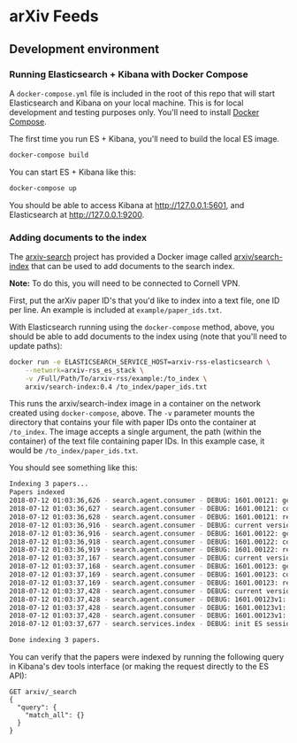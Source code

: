 # arXiv Feeds

## Development environment

### Running Elasticsearch + Kibana with Docker Compose

A ``docker-compose.yml`` file is included in the root of this repo that will
start Elasticsearch and Kibana on your local machine. This is for local
development and testing purposes only. You'll need to install
[Docker Compose](https://docs.docker.com/compose/).

The first time you run ES + Kibana, you'll need to build the local ES image.

```bash
docker-compose build
```

You can start ES + Kibana like this:

```bash
docker-compose up
```

You should be able to access Kibana at http://127.0.0.1:5601, and Elasticsearch
at http://127.0.0.1:9200.

### Adding documents to the index

The [arxiv-search](https://cul-it.github.io/arxiv-search) project has provided
a Docker image called
[arxiv/search-index](https://hub.docker.com/r/arxiv/search-index) that can be
used to add documents to the search index.

**Note:** To do this, you will need to be connected to Cornell VPN.

First, put the arXiv paper ID's that you'd like to index into a text file, one
ID per line. An example is included at ``example/paper_ids.txt``.

With Elasticsearch running using the ``docker-compose`` method, above, you
should be able to add documents to the index using (note that you'll need to
update paths):

```bash
docker run -e ELASTICSEARCH_SERVICE_HOST=arxiv-rss-elasticsearch \
    --network=arxiv-rss_es_stack \
    -v /Full/Path/To/arxiv-rss/example:/to_index \
    arxiv/search-index:0.4 /to_index/paper_ids.txt
```

This runs the arxiv/search-index image in a container on the network created
using ``docker-compose``, above. The `-v` parameter mounts the directory that
contains your file with paper IDs onto the container at ``/to_index``.
The image accepts a single argument, the path (within the container) of the
text file containing paper IDs. In this example case, it would be
``/to_index/paper_ids.txt``.

You should see something like this:

```bash
Indexing 3 papers...
Papers indexed
2018-07-12 01:03:36,626 - search.agent.consumer - DEBUG: 1601.00121: get metadata
2018-07-12 01:03:36,627 - search.agent.consumer - DEBUG: 1601.00121: could not retrieve from cache: No cached document
2018-07-12 01:03:36,628 - search.agent.consumer - DEBUG: 1601.00121: requesting metadata
2018-07-12 01:03:36,916 - search.agent.consumer - DEBUG: current version is 1
2018-07-12 01:03:36,916 - search.agent.consumer - DEBUG: 1601.00122: get metadata
2018-07-12 01:03:36,918 - search.agent.consumer - DEBUG: 1601.00122: could not retrieve from cache: No cached document
2018-07-12 01:03:36,919 - search.agent.consumer - DEBUG: 1601.00122: requesting metadata
2018-07-12 01:03:37,167 - search.agent.consumer - DEBUG: current version is 1
2018-07-12 01:03:37,168 - search.agent.consumer - DEBUG: 1601.00123: get metadata
2018-07-12 01:03:37,169 - search.agent.consumer - DEBUG: 1601.00123: could not retrieve from cache: No cached document
2018-07-12 01:03:37,169 - search.agent.consumer - DEBUG: 1601.00123: requesting metadata
2018-07-12 01:03:37,428 - search.agent.consumer - DEBUG: current version is 2
2018-07-12 01:03:37,428 - search.agent.consumer - DEBUG: 1601.00123v1: get metadata
2018-07-12 01:03:37,428 - search.agent.consumer - DEBUG: 1601.00123v1: could not retrieve from cache: No cached document
2018-07-12 01:03:37,428 - search.agent.consumer - DEBUG: 1601.00123v1: requesting metadata
2018-07-12 01:03:37,677 - search.services.index - DEBUG: init ES session for index "arxiv" at arxiv-rss-elasticsearch:9200

Done indexing 3 papers.
```

You can verify that the papers were indexed by running the following query in
Kibana's dev tools interface (or making the request directly to the ES API):

```
GET arxiv/_search
{
  "query": {
    "match_all": {}
  }
}
```
